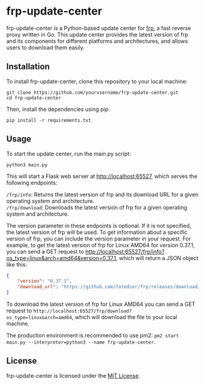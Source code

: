 # frp-update-center

frp-update-center is a Python-based update center for [frp](https://github.com/fatedier/frp), a fast reverse proxy written in Go. This update center provides the latest version of frp and its components for different platforms and architectures, and allows users to download them easily.

## Installation

To install frp-update-center, clone this repository to your local machine:

```shell
git clone https://github.com/yourusername/frp-update-center.git
cd frp-update-center
```

Then, install the dependencies using pip:

```
pip install -r requirements.txt
```

## Usage

To start the update center, run the main.py script:

```
python3 main.py
```

This will start a Flask web server at <http://localhost:65527>, which serves the following endpoints:

`/frp/info`: Returns the latest version of frp and its download URL for a given operating system and architecture.  
`/frp/download`: Downloads the latest version of frp for a given operating system and architecture.

The version parameter in these endpoints is optional. If it is not specified, the latest version of frp will be used. To get information about a specific version of frp, you can include the version parameter in your request. For example, to get the latest version of frp for Linux AMD64 for version 0.37.1, you can send a GET request to <http://localhost:65527/frp/info?os_type=linux&arch=amd64&version=0.37.1>, which will return a JSON object like this:

```json
{
    "version": "0.37.1",
    "download_url": "https://github.com/fatedier/frp/releases/download/v0.37.1/frp_linux_amd64.tar.gz"
}
```

To download the latest version of frp for Linux AMD64 you can send a GET request to `http://localhost:65527/frp/download?os_type=linux&arch=amd64`, which will download the file to your local machine.

The production environment is recommended to use pm2: `pm2 start main.py --interpreter=python3 --name frp-update-center`.

## License

frp-update-center is licensed under the [MIT License](LICENSE).
